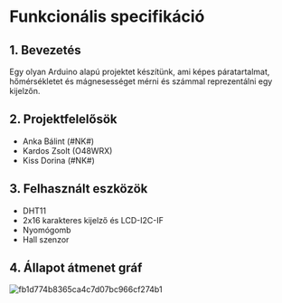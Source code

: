 # Funkcionális specifikáció

## 1. Bevezetés
Egy olyan Arduino alapú projektet készítünk, ami képes páratartalmat, hőmérsékletet és mágnesességet mérni és számmal reprezentálni egy kijelzőn.

## 2. Projektfelelősök

- Anka Bálint (#NK#)
- Kardos Zsolt (O48WRX)
- Kiss Dorina (#NK#)

## 3. Felhasznált eszközök

- DHT11
- 2x16 karakteres kijelző és LCD-I2C-IF
- Nyomógomb
- Hall szenzor

## 4. Állapot átmenet gráf
![fb1d774b8365ca4c7d07bc966cf274b1](https://user-images.githubusercontent.com/82752886/167309402-82b78559-a895-4070-8e6e-dd2da058c38a.png)
